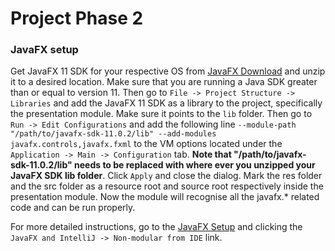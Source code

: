 # Project Phase 2

### JavaFX setup
Get JavaFX 11 SDK for your respective OS from [JavaFX Download](https://gluonhq.com/products/javafx/) and unzip it to a desired location. Make sure that you are running a Java SDK greater than or equal to version 11. Then go to `File -> Project Structure -> Libraries` and add the JavaFX 11 SDK as a library to the project, specifically the presentation module. Make sure it points to the `lib` folder. Then go to `Run -> Edit Configurations` and add the following line `--module-path "/path/to/javafx-sdk-11.0.2/lib" --add-modules javafx.controls,javafx.fxml` to the VM options located under the `Application -> Main -> Configuration` tab. **Note that "/path/to/javafx-sdk-11.0.2/lib" needs to be replaced with where ever you unzipped your JavaFX SDK lib folder**. Click `Apply` and close the dialog. Mark the res folder and the src folder as a resource root and source root respectively inside the presentation module. Now the module will recognise all the javafx.* related code and can be run properly.

For more detailed instructions, go to the [JavaFX Setup](https://openjfx.io/openjfx-docs/#install-javafx "JavaFX Getting Started") and clicking the `JavaFX and IntelliJ -> Non-modular from IDE` link.


